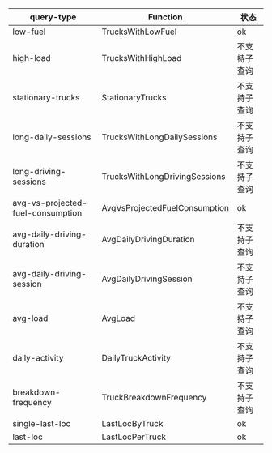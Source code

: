 |query-type|Function|状态|
|-|-|-|
|low-fuel| 	TrucksWithLowFuel|	ok|
|high-load|	TrucksWithHighLoad|不支持子查询|
|stationary-trucks|	StationaryTrucks|不支持子查询|
|long-daily-sessions|	TrucksWithLongDailySessions|不支持子查询|
|long-driving-sessions|	TrucksWithLongDrivingSessions|不支持子查询|
|avg-vs-projected-fuel-consumption|	AvgVsProjectedFuelConsumption|ok|
|avg-daily-driving-duration|	AvgDailyDrivingDuration|不支持子查询|
|avg-daily-driving-session|	AvgDailyDrivingSession|不支持子查询|
|avg-load|	AvgLoad|不支持子查询|
|daily-activity|	DailyTruckActivity|不支持子查询|
|breakdown-frequency|	TruckBreakdownFrequency|不支持子查询|
|single-last-loc|	LastLocByTruck|ok|
|last-loc|	LastLocPerTruck|ok|